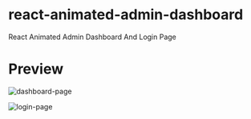 # react-animated-admin-dashboard

  React Animated Admin Dashboard And Login Page

# Preview

![dashboard-page](https://github.com/trananhtuat/react-animated-admin-dashboard/assets/67447840/a97868d0-70f5-47c2-a50a-a5024dcc6822)

![login-page](https://github.com/trananhtuat/react-animated-admin-dashboard/assets/67447840/68c43cc2-09b3-44db-bbb9-1ec2b3d52c31)
